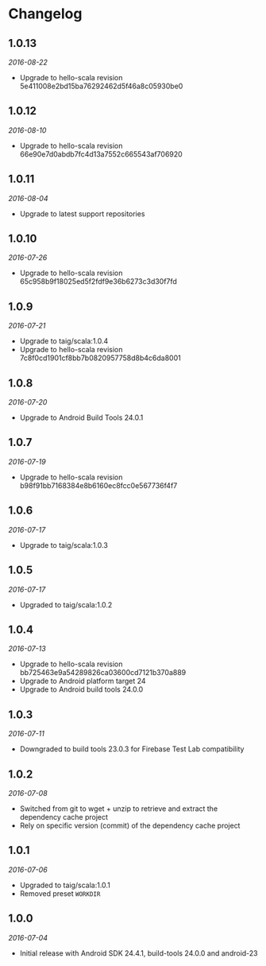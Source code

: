 # Changelog

## 1.0.13

_2016-08-22_

 * Upgrade to hello-scala revision 5e411008e2bd15ba76292462d5f46a8c05930be0

## 1.0.12

_2016-08-10_

 * Upgrade to hello-scala revision 66e90e7d0abdb7fc4d13a7552c665543af706920

## 1.0.11

_2016-08-04_

 * Upgrade to latest support repositories

## 1.0.10

_2016-07-26_

 * Upgrade to hello-scala revision 65c958b9f18025ed5f2fdf9e36b6273c3d30f7fd

## 1.0.9

_2016-07-21_

 * Upgrade to taig/scala:1.0.4
 * Upgrade to hello-scala revision 7c8f0cd1901cf8bb7b0820957758d8b4c6da8001

## 1.0.8

_2016-07-20_

 * Upgrade to Android Build Tools 24.0.1

## 1.0.7

_2016-07-19_

 * Upgrade to hello-scala revision b98f91bb7168384e8b6160ec8fcc0e567736f4f7

## 1.0.6

_2016-07-17_

 * Upgrade to taig/scala:1.0.3

## 1.0.5

_2016-07-17_

 * Upgraded to taig/scala:1.0.2

## 1.0.4

_2016-07-13_

 * Upgrade to hello-scala revision bb725463e9a54289826ca03600cd7121b370a889
 * Upgrade to Android platform target 24
 * Upgrade to Android build tools 24.0.0

## 1.0.3

_2016-07-11_

 * Downgraded to build tools 23.0.3 for Firebase Test Lab compatibility

## 1.0.2

_2016-07-08_

 * Switched from git to wget + unzip to retrieve and extract the dependency cache project
 * Rely on specific version (commit) of the dependency cache project

## 1.0.1

_2016-07-06_

 * Upgraded to taig/scala:1.0.1
 * Removed preset `WORKDIR`

## 1.0.0

_2016-07-04_

 * Initial release with Android SDK 24.4.1, build-tools 24.0.0 and android-23